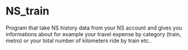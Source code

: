 # NS_train
Program that take NS history data from your NS account and gives you informations about for example your travel expense by category (train, metro) or your total number of kilometers ride by train etc..
